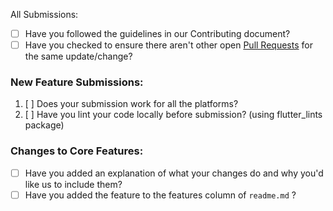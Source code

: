 All Submissions:

* [ ] Have you followed the guidelines in our Contributing document?
* [ ] Have you checked to ensure there aren't other open [Pull Requests](www.github.com/adeeteya/FlutterMarkdownEditor/pulls) for the same update/change?

<!-- You can erase any parts of this template not applicable to your Pull Request. -->

### New Feature Submissions:

1. [ ] Does your submission work for all the platforms?
2. [ ] Have you lint your code locally before submission? (using flutter_lints package)

### Changes to Core Features:

* [ ] Have you added an explanation of what your changes do and why you'd like us to include them?
* [ ] Have you added the feature to the features column of ```readme.md``` ?